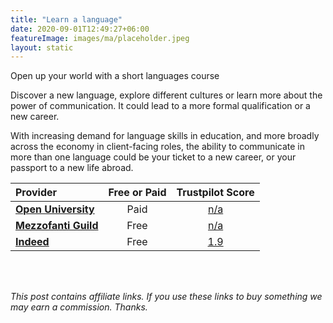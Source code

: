 ```yaml
---
title: "Learn a language"
date: 2020-09-01T12:49:27+06:00
featureImage: images/ma/placeholder.jpeg
layout: static
---
```


Open up your world with a short languages course

Discover a new language, explore different cultures or learn more about the power of communication. It could lead to a more formal qualification or a new career.

With increasing demand for language skills in education, and more broadly across the economy in client-facing roles, the ability to communicate in more than one language could be your ticket to a new career, or your passport to a new life abroad.

| Provider      | Free or Paid  |  Trustpilot Score  |
| :-----------          | :--------------:      |  :--------------:         |
| [**Open University**](https://www.open.ac.uk/courses/languages/short-courses) | Paid | [n/a](n/a) | 
| [**Mezzofanti Guild**](https://www.mezzoguild.com/foreign-language-careers/) | Free | [n/a](n/a) | 
| [**Indeed**](https://uk.indeed.com/Language-Required-jobs?vjk=8d27a4bce63e8841) | Free | [1.9](https://www.trustpilot.com/review/www.indeed.com) | 
  

<br/><br/>

*This post contains affiliate links. If you use these links to buy something we may
earn a commission. Thanks.*






